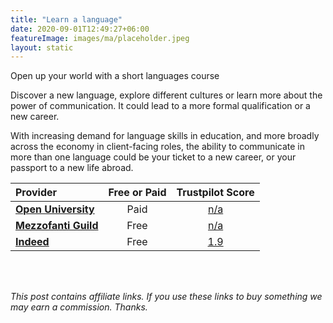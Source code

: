 ```yaml
---
title: "Learn a language"
date: 2020-09-01T12:49:27+06:00
featureImage: images/ma/placeholder.jpeg
layout: static
---
```


Open up your world with a short languages course

Discover a new language, explore different cultures or learn more about the power of communication. It could lead to a more formal qualification or a new career.

With increasing demand for language skills in education, and more broadly across the economy in client-facing roles, the ability to communicate in more than one language could be your ticket to a new career, or your passport to a new life abroad.

| Provider      | Free or Paid  |  Trustpilot Score  |
| :-----------          | :--------------:      |  :--------------:         |
| [**Open University**](https://www.open.ac.uk/courses/languages/short-courses) | Paid | [n/a](n/a) | 
| [**Mezzofanti Guild**](https://www.mezzoguild.com/foreign-language-careers/) | Free | [n/a](n/a) | 
| [**Indeed**](https://uk.indeed.com/Language-Required-jobs?vjk=8d27a4bce63e8841) | Free | [1.9](https://www.trustpilot.com/review/www.indeed.com) | 
  

<br/><br/>

*This post contains affiliate links. If you use these links to buy something we may
earn a commission. Thanks.*






